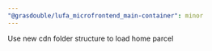 ```yaml
---
"@grasdouble/lufa_microfrontend_main-container": minor
---
```


Use new cdn folder structure to load home parcel
